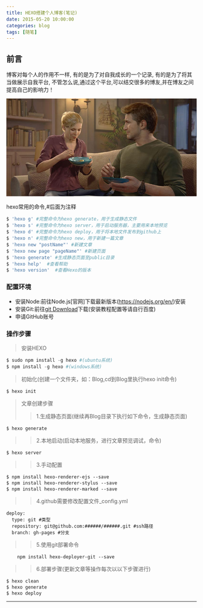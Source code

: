 ```yaml
---
title: HEXO搭建个人博客(笔记)
date: 2015-05-20 10:00:00
categories: blog 
tags: [随笔]
---
```


前言
-------
博客对每个人的作用不一样,
有的是为了对自我成长的一个记录,
有的是为了将其当做展示自我平台,
不管怎么说,通过这个平台,可以结交很多的博友,并在博友之间提高自己的影响力！

![枫林](/assets/images/diary-2.jpg)

<!--more-->

hexo常用的命令,#后面为注释
```php
$ 'hexo g' #完整命令为hexo generate，用于生成静态文件
$ 'hexo s' #完整命令为hexo server，用于启动服务器，主要用来本地预览
$ 'hexo d' #完整命令为hexo deploy，用于将本地文件发布到github上
$ 'hexo n' #完整命令为hexo new，用于新建一篇文章
$ 'hexo new "postName"' #新建文章
$ 'hexo new page "pageName"' #新建页面
$ 'hexo generate' #生成静态页面至public目录
$ 'hexo help'  #查看帮助
$ 'hexo version'  #查看Hexo的版本
```

### 配置环境

- 安装Node:前往Node.js[官网]下载最新版本(https://nodejs.org/en/)安装
- 安装Git:前往[git Download](https://git-for-windows.github.io/)下载(安装教程配置等请自行百度)
- 申请GitHub账号

### 操作步骤
>安装HEXO
```php
$ sudo npm install -g hexo #(ubuntu系统)
$ npm install -g hexo #(windows系统)
```

>初始化(创建一个文件夹，如：Blog,cd到Blog里执行hexo init命令)
```
$ hexo init
```
    
>文章创建步骤
>>1.生成静态页面(继续再Blog目录下执行如下命令，生成静态页面)
```
$ hexo generate
```
>>2.本地启动(启动本地服务，进行文章预览调试，命令)
```
$ hexo server 
```
>>3.手动配置
```
$ npm install hexo-renderer-ejs --save
$ npm install hexo-renderer-stylus --save
$ npm install hexo-renderer-marked --save
```
>>4.github需要修改配置文件_config.yml
```
deploy:
  type: git #类型
  repository: git@github.com:######/######.git #ssh路径
  branch: gh-pages #分支
```
>>5.使用git部署命令
```
	npm install hexo-deployer-git --save
```
>>6.部署步骤(更新文章等操作每次以以下步骤进行)
```
$ hexo clean
$ hexo generate
$ hexo deploy
```
<!--more-->
---
